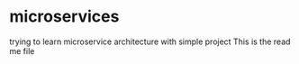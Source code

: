 # microservices
trying to learn microservice architecture with simple project
This is the read me file
